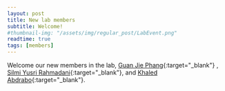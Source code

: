 ```yaml
---
layout: post
title: New lab members
subtitle: Welcome!
#thumbnail-img: "/assets/img/regular_post/LabEvent.png"
readtime: true
tags: [members]
---
```

Welcome our new members in the lab, [Guan Jie Phang](https://ythuangmyco.github.io/cypher){:target="_blank"} , [Silmi Yusri Rahmadani](https://ythuangmyco.github.io/silmi){:target="_blank"}, and [Khaled Abdrabo](https://ythuangmyco.github.io/khaled){:target="_blank"}.
